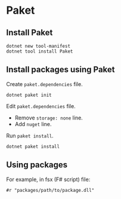 # Paket

## Install Paket

```
dotnet new tool-manifest
dotnet tool install Paket
```

## Install packages using Paket

Create `paket.dependencies` file.

```
dotnet paket init
```

Edit `paket.dependencies` file.

- Remove `storage: none` line.
- Add `nuget` line.

Run `paket install`.

```
dotnet paket install
```

## Using packages

For example, in fsx (F# script) file:

```
#r "packages/path/to/package.dll"
```
